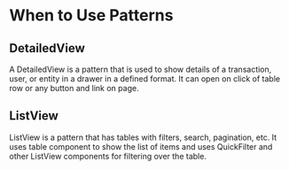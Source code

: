 # When to Use Patterns

## DetailedView

A DetailedView is a pattern that is used to show details of a transaction, user, or entity in a drawer in a defined format. It can open on click of table row or any button and link on page.

## ListView

ListView is a pattern that has tables with filters, search, pagination, etc. It uses table component to show the list of items and uses QuickFilter and other ListView components for filtering over the table.
